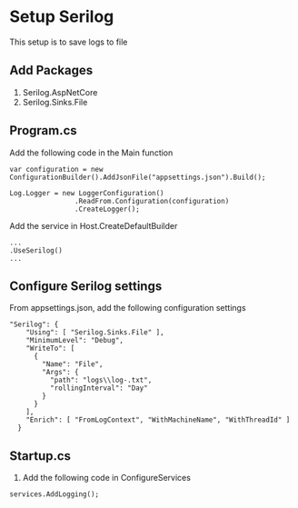 ﻿# Setup Serilog
This setup is to save logs to file

## Add Packages
1. Serilog.AspNetCore
2. Serilog.Sinks.File

## Program.cs
Add the following code in the Main function
```
var configuration = new ConfigurationBuilder().AddJsonFile("appsettings.json").Build();

Log.Logger = new LoggerConfiguration()
                .ReadFrom.Configuration(configuration)
                .CreateLogger();
```

Add the service in Host.CreateDefaultBuilder

```
...
.UseSerilog()
...
```
## Configure Serilog settings
From appsettings.json, add the following configuration settings
```
"Serilog": {    
    "Using": [ "Serilog.Sinks.File" ],
    "MinimumLevel": "Debug",
    "WriteTo": [
      {
        "Name": "File",
        "Args": {
          "path": "logs\\log-.txt",
          "rollingInterval": "Day"
        }
      }
    ],
    "Enrich": [ "FromLogContext", "WithMachineName", "WithThreadId" ]
  }
```

## Startup.cs
1. Add the following code in ConfigureServices
```
services.AddLogging();
```